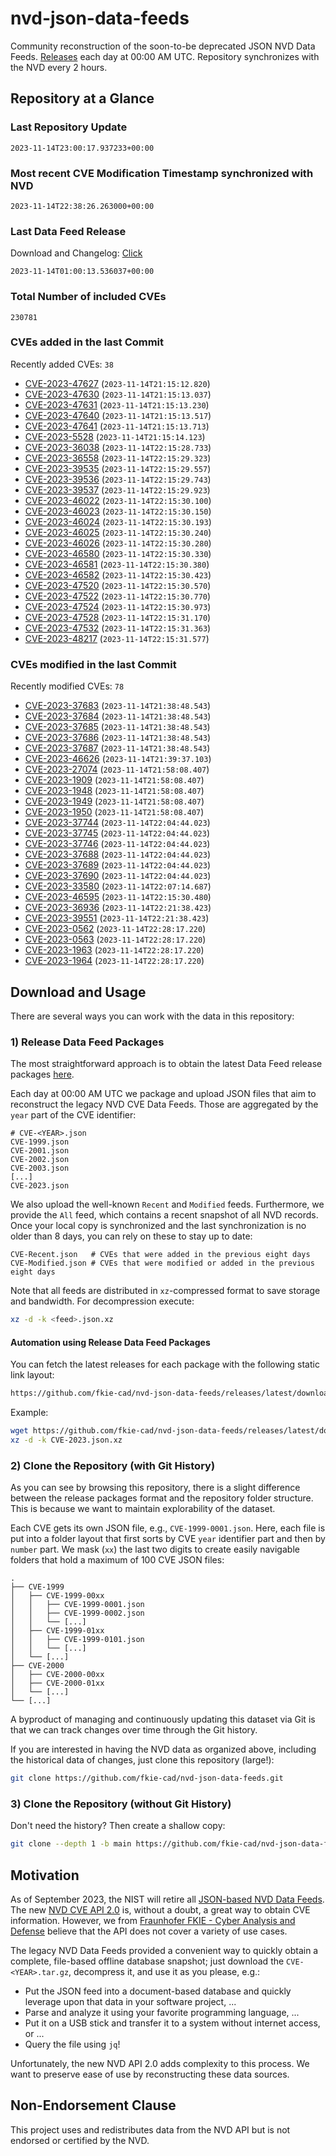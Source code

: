 # nvd-json-data-feeds

Community reconstruction of the soon-to-be deprecated JSON NVD Data Feeds. 
[Releases](https://github.com/fkie-cad/nvd-json-data-feeds/releases/latest) each day at 00:00 AM UTC.
Repository synchronizes with the NVD every 2 hours.

## Repository at a Glance

### Last Repository Update

```plain
2023-11-14T23:00:17.937233+00:00
```

### Most recent CVE Modification Timestamp synchronized with NVD

```plain
2023-11-14T22:38:26.263000+00:00
```

### Last Data Feed Release

Download and Changelog: [Click](https://github.com/fkie-cad/nvd-json-data-feeds/releases/latest)

```plain
2023-11-14T01:00:13.536037+00:00
```

### Total Number of included CVEs

```plain
230781
```

### CVEs added in the last Commit

Recently added CVEs: `38`

* [CVE-2023-47627](CVE-2023/CVE-2023-476xx/CVE-2023-47627.json) (`2023-11-14T21:15:12.820`)
* [CVE-2023-47630](CVE-2023/CVE-2023-476xx/CVE-2023-47630.json) (`2023-11-14T21:15:13.037`)
* [CVE-2023-47631](CVE-2023/CVE-2023-476xx/CVE-2023-47631.json) (`2023-11-14T21:15:13.230`)
* [CVE-2023-47640](CVE-2023/CVE-2023-476xx/CVE-2023-47640.json) (`2023-11-14T21:15:13.517`)
* [CVE-2023-47641](CVE-2023/CVE-2023-476xx/CVE-2023-47641.json) (`2023-11-14T21:15:13.713`)
* [CVE-2023-5528](CVE-2023/CVE-2023-55xx/CVE-2023-5528.json) (`2023-11-14T21:15:14.123`)
* [CVE-2023-36038](CVE-2023/CVE-2023-360xx/CVE-2023-36038.json) (`2023-11-14T22:15:28.733`)
* [CVE-2023-36558](CVE-2023/CVE-2023-365xx/CVE-2023-36558.json) (`2023-11-14T22:15:29.323`)
* [CVE-2023-39535](CVE-2023/CVE-2023-395xx/CVE-2023-39535.json) (`2023-11-14T22:15:29.557`)
* [CVE-2023-39536](CVE-2023/CVE-2023-395xx/CVE-2023-39536.json) (`2023-11-14T22:15:29.743`)
* [CVE-2023-39537](CVE-2023/CVE-2023-395xx/CVE-2023-39537.json) (`2023-11-14T22:15:29.923`)
* [CVE-2023-46022](CVE-2023/CVE-2023-460xx/CVE-2023-46022.json) (`2023-11-14T22:15:30.100`)
* [CVE-2023-46023](CVE-2023/CVE-2023-460xx/CVE-2023-46023.json) (`2023-11-14T22:15:30.150`)
* [CVE-2023-46024](CVE-2023/CVE-2023-460xx/CVE-2023-46024.json) (`2023-11-14T22:15:30.193`)
* [CVE-2023-46025](CVE-2023/CVE-2023-460xx/CVE-2023-46025.json) (`2023-11-14T22:15:30.240`)
* [CVE-2023-46026](CVE-2023/CVE-2023-460xx/CVE-2023-46026.json) (`2023-11-14T22:15:30.280`)
* [CVE-2023-46580](CVE-2023/CVE-2023-465xx/CVE-2023-46580.json) (`2023-11-14T22:15:30.330`)
* [CVE-2023-46581](CVE-2023/CVE-2023-465xx/CVE-2023-46581.json) (`2023-11-14T22:15:30.380`)
* [CVE-2023-46582](CVE-2023/CVE-2023-465xx/CVE-2023-46582.json) (`2023-11-14T22:15:30.423`)
* [CVE-2023-47520](CVE-2023/CVE-2023-475xx/CVE-2023-47520.json) (`2023-11-14T22:15:30.570`)
* [CVE-2023-47522](CVE-2023/CVE-2023-475xx/CVE-2023-47522.json) (`2023-11-14T22:15:30.770`)
* [CVE-2023-47524](CVE-2023/CVE-2023-475xx/CVE-2023-47524.json) (`2023-11-14T22:15:30.973`)
* [CVE-2023-47528](CVE-2023/CVE-2023-475xx/CVE-2023-47528.json) (`2023-11-14T22:15:31.170`)
* [CVE-2023-47532](CVE-2023/CVE-2023-475xx/CVE-2023-47532.json) (`2023-11-14T22:15:31.363`)
* [CVE-2023-48217](CVE-2023/CVE-2023-482xx/CVE-2023-48217.json) (`2023-11-14T22:15:31.577`)


### CVEs modified in the last Commit

Recently modified CVEs: `78`

* [CVE-2023-37683](CVE-2023/CVE-2023-376xx/CVE-2023-37683.json) (`2023-11-14T21:38:48.543`)
* [CVE-2023-37684](CVE-2023/CVE-2023-376xx/CVE-2023-37684.json) (`2023-11-14T21:38:48.543`)
* [CVE-2023-37685](CVE-2023/CVE-2023-376xx/CVE-2023-37685.json) (`2023-11-14T21:38:48.543`)
* [CVE-2023-37686](CVE-2023/CVE-2023-376xx/CVE-2023-37686.json) (`2023-11-14T21:38:48.543`)
* [CVE-2023-37687](CVE-2023/CVE-2023-376xx/CVE-2023-37687.json) (`2023-11-14T21:38:48.543`)
* [CVE-2023-46626](CVE-2023/CVE-2023-466xx/CVE-2023-46626.json) (`2023-11-14T21:39:37.103`)
* [CVE-2023-27074](CVE-2023/CVE-2023-270xx/CVE-2023-27074.json) (`2023-11-14T21:58:08.407`)
* [CVE-2023-1909](CVE-2023/CVE-2023-19xx/CVE-2023-1909.json) (`2023-11-14T21:58:08.407`)
* [CVE-2023-1948](CVE-2023/CVE-2023-19xx/CVE-2023-1948.json) (`2023-11-14T21:58:08.407`)
* [CVE-2023-1949](CVE-2023/CVE-2023-19xx/CVE-2023-1949.json) (`2023-11-14T21:58:08.407`)
* [CVE-2023-1950](CVE-2023/CVE-2023-19xx/CVE-2023-1950.json) (`2023-11-14T21:58:08.407`)
* [CVE-2023-37744](CVE-2023/CVE-2023-377xx/CVE-2023-37744.json) (`2023-11-14T22:04:44.023`)
* [CVE-2023-37745](CVE-2023/CVE-2023-377xx/CVE-2023-37745.json) (`2023-11-14T22:04:44.023`)
* [CVE-2023-37746](CVE-2023/CVE-2023-377xx/CVE-2023-37746.json) (`2023-11-14T22:04:44.023`)
* [CVE-2023-37688](CVE-2023/CVE-2023-376xx/CVE-2023-37688.json) (`2023-11-14T22:04:44.023`)
* [CVE-2023-37689](CVE-2023/CVE-2023-376xx/CVE-2023-37689.json) (`2023-11-14T22:04:44.023`)
* [CVE-2023-37690](CVE-2023/CVE-2023-376xx/CVE-2023-37690.json) (`2023-11-14T22:04:44.023`)
* [CVE-2023-33580](CVE-2023/CVE-2023-335xx/CVE-2023-33580.json) (`2023-11-14T22:07:14.687`)
* [CVE-2023-46595](CVE-2023/CVE-2023-465xx/CVE-2023-46595.json) (`2023-11-14T22:15:30.480`)
* [CVE-2023-36936](CVE-2023/CVE-2023-369xx/CVE-2023-36936.json) (`2023-11-14T22:21:38.423`)
* [CVE-2023-39551](CVE-2023/CVE-2023-395xx/CVE-2023-39551.json) (`2023-11-14T22:21:38.423`)
* [CVE-2023-0562](CVE-2023/CVE-2023-05xx/CVE-2023-0562.json) (`2023-11-14T22:28:17.220`)
* [CVE-2023-0563](CVE-2023/CVE-2023-05xx/CVE-2023-0563.json) (`2023-11-14T22:28:17.220`)
* [CVE-2023-1963](CVE-2023/CVE-2023-19xx/CVE-2023-1963.json) (`2023-11-14T22:28:17.220`)
* [CVE-2023-1964](CVE-2023/CVE-2023-19xx/CVE-2023-1964.json) (`2023-11-14T22:28:17.220`)


## Download and Usage

There are several ways you can work with the data in this repository:

### 1) Release Data Feed Packages

The most straightforward approach is to obtain the latest Data Feed release packages [here](https://github.com/fkie-cad/nvd-json-data-feeds/releases/latest).

Each day at 00:00 AM UTC we package and upload JSON files that aim to reconstruct the legacy NVD CVE Data Feeds.
Those are aggregated by the `year` part of the CVE identifier:

```
# CVE-<YEAR>.json
CVE-1999.json
CVE-2001.json
CVE-2002.json
CVE-2003.json
[...]
CVE-2023.json
```

We also upload the well-known `Recent` and `Modified` feeds.
Furthermore, we provide the `All` feed, which contains a recent snapshot of all NVD records.
Once your local copy is synchronized and the last synchronization is no older than 8 days, you can rely on these to stay up to date:

```plain
CVE-Recent.json   # CVEs that were added in the previous eight days
CVE-Modified.json # CVEs that were modified or added in the previous eight days
```

Note that all feeds are distributed in `xz`-compressed format to save storage and bandwidth.
For decompression execute:

```sh
xz -d -k <feed>.json.xz
```


#### Automation using Release Data Feed Packages

You can fetch the latest releases for each package with the following static link layout:

```sh
https://github.com/fkie-cad/nvd-json-data-feeds/releases/latest/download/CVE-<YEAR>.json.xz
```

Example:

```sh
wget https://github.com/fkie-cad/nvd-json-data-feeds/releases/latest/download/CVE-2023.json.xz
xz -d -k CVE-2023.json.xz
```

### 2) Clone the Repository (with Git History)

As you can see by browsing this repository, there is a slight difference between the release packages format and the repository folder structure.
This is because we want to maintain explorability of the dataset.

Each CVE gets its own JSON file, e.g., `CVE-1999-0001.json`.
Here, each file is put into a folder layout that first sorts by CVE `year` identifier part and then by `number` part.
We mask (`xx`) the last two digits to create easily navigable folders that hold a maximum of 100 CVE JSON files:

```plain
.
├── CVE-1999
│   ├── CVE-1999-00xx
│   │   ├── CVE-1999-0001.json
│   │   ├── CVE-1999-0002.json
│   │   └── [...]
│   ├── CVE-1999-01xx
│   │   ├── CVE-1999-0101.json
│   │   └── [...]
│   └── [...]
├── CVE-2000
│   ├── CVE-2000-00xx
│   ├── CVE-2000-01xx
│   └── [...]
└── [...]
```

A byproduct of managing and continuously updating this dataset via Git is that we can track changes over time through the Git history.

If you are interested in having the NVD data as organized above, including the historical data of changes, just clone this repository (large!):

```sh
git clone https://github.com/fkie-cad/nvd-json-data-feeds.git
```

### 3) Clone the Repository (without Git History)

Don't need the history? Then create a shallow copy:

```sh
git clone --depth 1 -b main https://github.com/fkie-cad/nvd-json-data-feeds.git
```

## Motivation

As of September 2023, the NIST will retire all [JSON-based NVD Data Feeds](https://nvd.nist.gov/vuln/data-feeds#divRetirementBanner-1).
The new [NVD CVE API 2.0](https://nvd.nist.gov/developers/vulnerabilities) is, without a doubt, a great way to obtain CVE information.
However, we from [Fraunhofer FKIE - Cyber Analysis and Defense](https://www.fkie.fraunhofer.de/en/departments/cad.html) believe that the API does not cover a variety of use cases.

The legacy NVD Data Feeds provided a convenient way to quickly obtain a complete, file-based offline database snapshot; just download the `CVE-<YEAR>.tar.gz`, decompress it, and use it as you please, e.g.:

* Put the JSON feed into a document-based database and quickly leverage upon that data in your software project, ...
* Parse and analyze it using your favorite programming language, ...
* Put it on a USB stick and transfer it to a system without internet access, or ...
* Query the file using `jq`!

Unfortunately, the new NVD API 2.0 adds complexity to this process.
We want to preserve ease of use by reconstructing these data sources.

## Non-Endorsement Clause

This project uses and redistributes data from the NVD API but is not endorsed or certified by the NVD.
